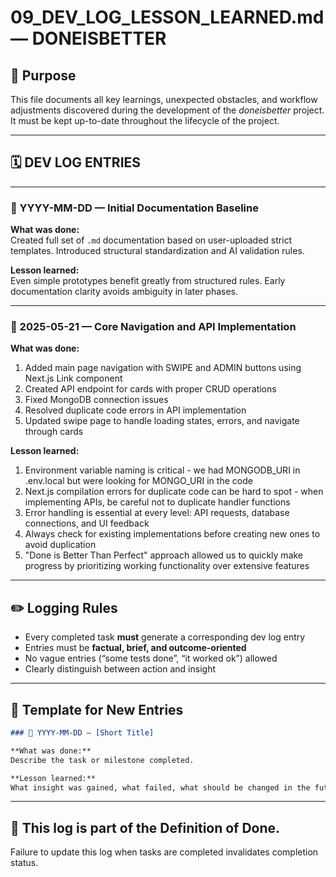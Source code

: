 # 09_DEV_LOG_LESSON_LEARNED.md — DONEISBETTER

## 📓 Purpose

This file documents all key learnings, unexpected obstacles, and workflow adjustments discovered during the development of the *doneisbetter* project. It must be kept up-to-date throughout the lifecycle of the project.

---

## 🗓️ DEV LOG ENTRIES

---

### 📅 YYYY-MM-DD — Initial Documentation Baseline

**What was done:**  
Created full set of `.md` documentation based on user-uploaded strict templates. Introduced structural standardization and AI validation rules.

**Lesson learned:**  
Even simple prototypes benefit greatly from structured rules. Early documentation clarity avoids ambiguity in later phases.

---

### 📅 2025-05-21 — Core Navigation and API Implementation

**What was done:**  
1. Added main page navigation with SWIPE and ADMIN buttons using Next.js Link component
2. Created API endpoint for cards with proper CRUD operations
3. Fixed MongoDB connection issues
4. Resolved duplicate code errors in API implementation
5. Updated swipe page to handle loading states, errors, and navigate through cards

**Lesson learned:**  
1. Environment variable naming is critical - we had MONGODB_URI in .env.local but were looking for MONGO_URI in the code
2. Next.js compilation errors for duplicate code can be hard to spot - when implementing APIs, be careful not to duplicate handler functions
3. Error handling is essential at every level: API requests, database connections, and UI feedback
4. Always check for existing implementations before creating new ones to avoid duplication
5. "Done is Better Than Perfect" approach allowed us to quickly make progress by prioritizing working functionality over extensive features

---

## ✏️ Logging Rules

- Every completed task **must** generate a corresponding dev log entry
- Entries must be **factual, brief, and outcome-oriented**
- No vague entries (“some tests done”, “it worked ok”) allowed
- Clearly distinguish between action and insight

---

## 🔁 Template for New Entries

```md
### 📅 YYYY-MM-DD — [Short Title]

**What was done:**  
Describe the task or milestone completed.

**Lesson learned:**  
What insight was gained, what failed, what should be changed in the future?
```

---

## 📌 This log is part of the Definition of Done.

Failure to update this log when tasks are completed invalidates completion status.
